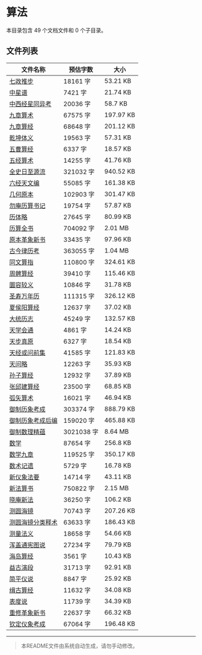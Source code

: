 # 算法

本目录包含 49 个文档文件和 0 个子目录。

## 文件列表

| 文件名称 | 预估字数 | 大小 |
|---------|---------|------|
| [七政推步](子藏/算法/七政推步.md) | 18161 字 | 53.21 KB |
| [中星谱](子藏/算法/中星谱.md) | 7421 字 | 21.74 KB |
| [中西经星同异考](子藏/算法/中西经星同异考.md) | 20036 字 | 58.7 KB |
| [九章算术](子藏/算法/九章算术.md) | 67575 字 | 197.97 KB |
| [九章算经](子藏/算法/九章算经.md) | 68648 字 | 201.12 KB |
| [乾坤体义](子藏/算法/乾坤体义.md) | 19563 字 | 57.31 KB |
| [五曹算经](子藏/算法/五曹算经.md) | 6337 字 | 18.57 KB |
| [五经算术](子藏/算法/五经算术.md) | 14255 字 | 41.76 KB |
| [全史日至源流](子藏/算法/全史日至源流.md) | 321032 字 | 940.52 KB |
| [六经天文编](子藏/算法/六经天文编.md) | 55085 字 | 161.38 KB |
| [几何原本](子藏/算法/几何原本.md) | 102903 字 | 301.47 KB |
| [勿庵历算书记](子藏/算法/勿庵历算书记.md) | 19754 字 | 57.87 KB |
| [历体略](子藏/算法/历体略.md) | 27645 字 | 80.99 KB |
| [历算全书](子藏/算法/历算全书.md) | 704092 字 | 2.01 MB |
| [原本革象新书](子藏/算法/原本革象新书.md) | 33435 字 | 97.96 KB |
| [古今律历考](子藏/算法/古今律历考.md) | 363055 字 | 1.04 MB |
| [同文算指](子藏/算法/同文算指.md) | 110800 字 | 324.61 KB |
| [周髀算经](子藏/算法/周髀算经.md) | 39410 字 | 115.46 KB |
| [圜容较义](子藏/算法/圜容较义.md) | 10846 字 | 31.78 KB |
| [圣寿万年历](子藏/算法/圣寿万年历.md) | 111315 字 | 326.12 KB |
| [夏侯阳算经](子藏/算法/夏侯阳算经.md) | 12637 字 | 37.02 KB |
| [大统历志](子藏/算法/大统历志.md) | 45249 字 | 132.57 KB |
| [天学会通](子藏/算法/天学会通.md) | 4861 字 | 14.24 KB |
| [天步真原](子藏/算法/天步真原.md) | 6327 字 | 18.54 KB |
| [天经或问前集](子藏/算法/天经或问前集.md) | 41585 字 | 121.83 KB |
| [天问略](子藏/算法/天问略.md) | 12263 字 | 35.93 KB |
| [孙子算经](子藏/算法/孙子算经.md) | 12932 字 | 37.89 KB |
| [张邱建算经](子藏/算法/张邱建算经.md) | 23500 字 | 68.85 KB |
| [弧矢算术](子藏/算法/弧矢算术.md) | 16021 字 | 46.94 KB |
| [御制历象考成](子藏/算法/御制历象考成.md) | 303374 字 | 888.79 KB |
| [御制历象考成后编](子藏/算法/御制历象考成后编.md) | 159020 字 | 465.88 KB |
| [御制数理精蕴](子藏/算法/御制数理精蕴.md) | 3021038 字 | 8.64 MB |
| [数学](子藏/算法/数学.md) | 87654 字 | 256.8 KB |
| [数学九章](子藏/算法/数学九章.md) | 119525 字 | 350.17 KB |
| [数术记遗](子藏/算法/数术记遗.md) | 5729 字 | 16.78 KB |
| [新仪象法要](子藏/算法/新仪象法要.md) | 14714 字 | 43.11 KB |
| [新法算书](子藏/算法/新法算书.md) | 750822 字 | 2.15 MB |
| [晓庵新法](子藏/算法/晓庵新法.md) | 36250 字 | 106.2 KB |
| [测圆海镜](子藏/算法/测圆海镜.md) | 70743 字 | 207.26 KB |
| [测圆海镜分类释术](子藏/算法/测圆海镜分类释术.md) | 63633 字 | 186.43 KB |
| [测量法义](子藏/算法/测量法义.md) | 18658 字 | 54.66 KB |
| [浑盖通宪图说](子藏/算法/浑盖通宪图说.md) | 27234 字 | 79.79 KB |
| [海岛算经](子藏/算法/海岛算经.md) | 3561 字 | 10.43 KB |
| [益古演段](子藏/算法/益古演段.md) | 31713 字 | 92.91 KB |
| [简平仪说](子藏/算法/简平仪说.md) | 8847 字 | 25.92 KB |
| [缉古算经](子藏/算法/缉古算经.md) | 11632 字 | 34.08 KB |
| [表度说](子藏/算法/表度说.md) | 11739 字 | 34.39 KB |
| [重修革象新书](子藏/算法/重修革象新书.md) | 22637 字 | 66.32 KB |
| [钦定仪象考成](子藏/算法/钦定仪象考成.md) | 67064 字 | 196.48 KB |

---

> 本README文件由系统自动生成，请勿手动修改。
